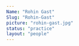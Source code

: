 ```yaml
---
Name: "Rohin Gast"
Slug: "Rohin-Gast"
picture: "rohin-gast.jpg"
status: "practice"
layout: "people"
---
```

